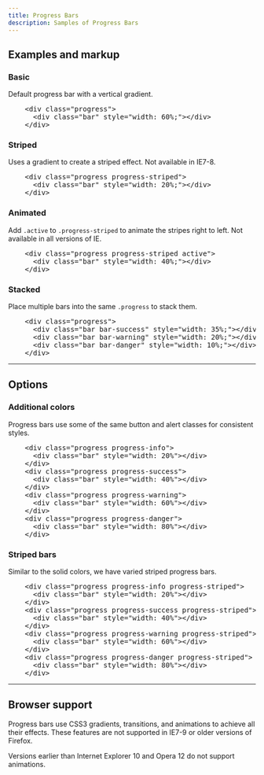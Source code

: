 ```yaml
---
title: Progress Bars
description: Samples of Progress Bars
---
```


<section id="progress">

  <h2>Examples and markup</h2>

  <h3>Basic</h3>
  <p>Default progress bar with a vertical gradient.</p>
  <div class="bs-docs-example">
    <div class="progress">
      <div class="bar" style="width: 60%;"></div>
    </div>
  </div>
          
<pre class="prettyprint linenums">
    &lt;div class="progress"&gt;
      &lt;div class="bar" style="width: 60%;"&gt;&lt;/div&gt;
    &lt;/div&gt;
</pre>

  <h3>Striped</h3>
  <p>Uses a gradient to create a striped effect. Not available in IE7-8.</p>
  <div class="bs-docs-example">
    <div class="progress progress-striped">
      <div class="bar" style="width: 20%;"></div>
    </div>
  </div>
          
<pre class="prettyprint linenums">
    &lt;div class="progress progress-striped"&gt;
      &lt;div class="bar" style="width: 20%;"&gt;&lt;/div&gt;
    &lt;/div&gt;
</pre>

  <h3>Animated</h3>
  <p>Add <code>.active</code> to <code>.progress-striped</code> to animate the stripes right to left. Not available in all versions of IE.</p>
  <div class="bs-docs-example">
    <div class="progress progress-striped active">
      <div class="bar" style="width: 45%"></div>
    </div>
  </div>
          
<pre class="prettyprint linenums">
    &lt;div class="progress progress-striped active"&gt;
      &lt;div class="bar" style="width: 40%;"&gt;&lt;/div&gt;
    &lt;/div&gt;
</pre>

  <h3>Stacked</h3>
  <p>Place multiple bars into the same <code>.progress</code> to stack them.</p>
  <div class="bs-docs-example">
    <div class="progress">
      <div class="bar bar-success" style="width: 35%"></div>
      <div class="bar bar-warning" style="width: 20%"></div>
      <div class="bar bar-danger" style="width: 10%"></div>
    </div>
  </div>
          
<pre class="prettyprint linenums">
    &lt;div class="progress"&gt;
      &lt;div class="bar bar-success" style="width: 35%;"&gt;&lt;/div&gt;
      &lt;div class="bar bar-warning" style="width: 20%;"&gt;&lt;/div&gt;
      &lt;div class="bar bar-danger" style="width: 10%;"&gt;&lt;/div&gt;
    &lt;/div&gt;
</pre>


  <hr class="bs-docs-separator">


  <h2>Options</h2>

  <h3>Additional colors</h3>
  <p>Progress bars use some of the same button and alert classes for consistent styles.</p>
  <div class="bs-docs-example">
    <div class="progress progress-info" style="margin-bottom: 9px;">
      <div class="bar" style="width: 20%"></div>
    </div>
    <div class="progress progress-success" style="margin-bottom: 9px;">
      <div class="bar" style="width: 40%"></div>
    </div>
    <div class="progress progress-warning" style="margin-bottom: 9px;">
      <div class="bar" style="width: 60%"></div>
    </div>
    <div class="progress progress-danger">
      <div class="bar" style="width: 80%"></div>
    </div>
  </div>
          
<pre class="prettyprint linenums">
    &lt;div class="progress progress-info"&gt;
      &lt;div class="bar" style="width: 20%"&gt;&lt;/div&gt;
    &lt;/div&gt;
    &lt;div class="progress progress-success"&gt;
      &lt;div class="bar" style="width: 40%"&gt;&lt;/div&gt;
    &lt;/div&gt;
    &lt;div class="progress progress-warning"&gt;
      &lt;div class="bar" style="width: 60%"&gt;&lt;/div&gt;
    &lt;/div&gt;
    &lt;div class="progress progress-danger"&gt;
      &lt;div class="bar" style="width: 80%"&gt;&lt;/div&gt;
    &lt;/div&gt;
</pre>

  <h3>Striped bars</h3>
  <p>Similar to the solid colors, we have varied striped progress bars.</p>
  <div class="bs-docs-example">
    <div class="progress progress-info progress-striped" style="margin-bottom: 9px;">
      <div class="bar" style="width: 20%"></div>
    </div>
    <div class="progress progress-success progress-striped" style="margin-bottom: 9px;">
      <div class="bar" style="width: 40%"></div>
    </div>
    <div class="progress progress-warning progress-striped" style="margin-bottom: 9px;">
      <div class="bar" style="width: 60%"></div>
    </div>
    <div class="progress progress-danger progress-striped">
      <div class="bar" style="width: 80%"></div>
    </div>
  </div>
          
<pre class="prettyprint linenums">
    &lt;div class="progress progress-info progress-striped"&gt;
      &lt;div class="bar" style="width: 20%"&gt;&lt;/div&gt;
    &lt;/div&gt;
    &lt;div class="progress progress-success progress-striped"&gt;
      &lt;div class="bar" style="width: 40%"&gt;&lt;/div&gt;
    &lt;/div&gt;
    &lt;div class="progress progress-warning progress-striped"&gt;
      &lt;div class="bar" style="width: 60%"&gt;&lt;/div&gt;
    &lt;/div&gt;
    &lt;div class="progress progress-danger progress-striped"&gt;
      &lt;div class="bar" style="width: 80%"&gt;&lt;/div&gt;
    &lt;/div&gt;
</pre>

  <hr class="bs-docs-separator">

  <h2>Browser support</h2>
  <p>Progress bars use CSS3 gradients, transitions, and animations to achieve all their effects. These features are not supported in IE7-9 or older versions of Firefox.</p>
  <p>Versions earlier than Internet Explorer 10 and Opera 12 do not support animations.</p>

</section>
